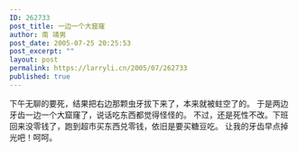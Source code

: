 ```yaml
---
ID: 262733
post_title: 一边一个大窟窿
author: 南 靖男
post_date: 2005-07-25 20:25:53
post_excerpt: ""
layout: post
permalink: https://larryli.cn/2005/07/262733
published: true
---
```

下午无聊的要死，结果把右边那颗虫牙拔下来了，本来就被蛀空了的。
于是两边牙齿一边一个大窟窿了，说话吃东西都觉得怪怪的。
不过，还是死性不改。下班回来没零钱了，跑到超市买东西兑零钱，依旧是要买糖豆吃。
让我的牙齿早点掉光吧！呵呵。
